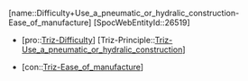 ﻿---
type: TrizContradiction
aliases:
- Difficulty+Use_a_pneumatic_or_hydralic_construction-Ease_of_manufacture
license: CC BY-SA 4.0
copyright: https://github.com/SpocWeb
IsDeleted: false
IsReadOnly: false
Confidential: public
tags: 
- Triz/Contradiction
---
[name::Difficulty+Use_a_pneumatic_or_hydralic_construction-Ease_of_manufacture]
[SpocWebEntityId::26519]
+ [pro::[Triz-Difficulty](tech/Triz/Parameter/Triz-Difficulty.md)]
[Triz-Principle::[Triz-Use_a_pneumatic_or_hydralic_construction](tech/Triz/Principle/Triz-Use_a_pneumatic_or_hydralic_construction.md)]
- [con::[Triz-Ease_of_manufacture](tech/Triz/Parameter/Triz-Ease_of_manufacture.md)]

